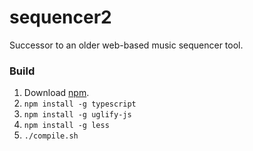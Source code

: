 # sequencer2
Successor to an older web-based music sequencer tool.

### Build

1. Download [npm](https://www.npmjs.com/).
2. `npm install -g typescript`
3. `npm install -g uglify-js`
4. `npm install -g less`
5. `./compile.sh`